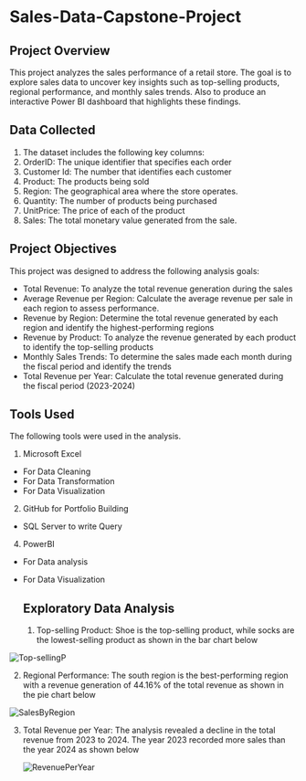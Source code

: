 # Sales-Data-Capstone-Project

## Project Overview
This project analyzes the sales performance of a retail store. The goal is to explore sales data to uncover key insights such as top-selling products, regional performance, and monthly sales trends. Also to produce an interactive Power BI dashboard that highlights these findings.

## Data Collected
1. The dataset includes the following key columns:
2. OrderID: The unique identifier that specifies each order
3. Customer Id: The number that identifies each customer
4. Product: The products being sold
5. Region: The geographical area where the store operates.
6. Quantity: The number of products being purchased
7. UnitPrice: The price of each of the product
8. Sales: The total monetary value generated from the sale.

## Project Objectives
This project was designed to address the following analysis goals:
- Total Revenue: To analyze the total revenue generation during the sales
- Average Revenue per Region: Calculate the average revenue per sale in each region to assess performance.
- Revenue by Region: Determine the total revenue generated by each region and identify the highest-performing regions
- Revenue by Product: To analyze the revenue generated by each product to identify the top-selling products
- Monthly Sales Trends: To determine the sales made each month during the fiscal period and identify the trends
- Total Revenue per Year: Calculate the total revenue generated during the fiscal period (2023-2024)

## Tools Used
The following tools were used in the analysis.
1.  Microsoft Excel
- For Data Cleaning
- For Data Transformation
- For Data Visualization
2. GitHub for Portfolio Building
-  SQL Server to write Query
4. PowerBI
- For Data analysis 
- For Data Visualization

  ## Exploratory Data Analysis

  1. Top-selling Product: Shoe is the top-selling product, while socks are the lowest-selling product as shown in the bar chart below

     
![Top-sellingP](https://github.com/user-attachments/assets/b184b171-635d-40bc-8b6d-c4d161edec70)

2. Regional Performance: The south region is the best-performing region with a revenue generation of 44.16% of the total revenue as shown in the pie chart below
   

![SalesByRegion](https://github.com/user-attachments/assets/967d29e4-9cf1-4d5f-ab4b-4b13e0177c20)

3. Total Revenue per Year: The analysis revealed a decline in the total revenue from 2023 to 2024. The year 2023 recorded more sales than the year 2024 as shown below
   

   ![RevenuePerYear](https://github.com/user-attachments/assets/662d1cf7-dde5-4aa9-9326-1e3daf2c93da)









